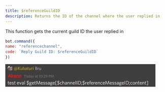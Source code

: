 ```yaml
---
title: $referenceGuildID
description: Returns the ID of the channel where the user replied in
---
```


This function gets the current guild ID the user replied in

```javascript
bot.command({
name: "referencechannel",
code: `Reply Guild ID: $referenceGuildID`
})
```

![Heres an example (I know it says message ID but its basically the same)](<../discord-examples/assets/image (14) (4) (4) (3) (1) (1) (1).png>)
